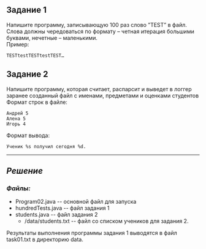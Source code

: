 ## Задание 1
Напишите программу, записывающую 100 раз слово ”ТЕST” в файл. 
Слова должны чередоваться по формату – четная итерация большими буквами,
нечетные – маленькими.
<br>Пример: 
```
TESTtestTESTtestTEST…
```

## Задание 2
Напишите программу, которая считает, распарсит и выведет в логгер 
заранее созданный файл с именами, предметами и оценками студентов
<br>Формат строк в файле:
```
Андрей 5
Алена 5
Игорь 4
```
Формат вывода: 
```
Ученик %s получил сегодня %d.
```
___
## _Решение_
### _Файлы:_
+ Program02.java -- основной файл для запуска
+ hundredTests.java -- файл задания 1
+ students.java -- файл задания 2
  * /data/students.txt -- файл со списком учеников для задания 2.

Результаты выполнения программы задания 1 выводятся 
в файл task01.txt в директорию data.